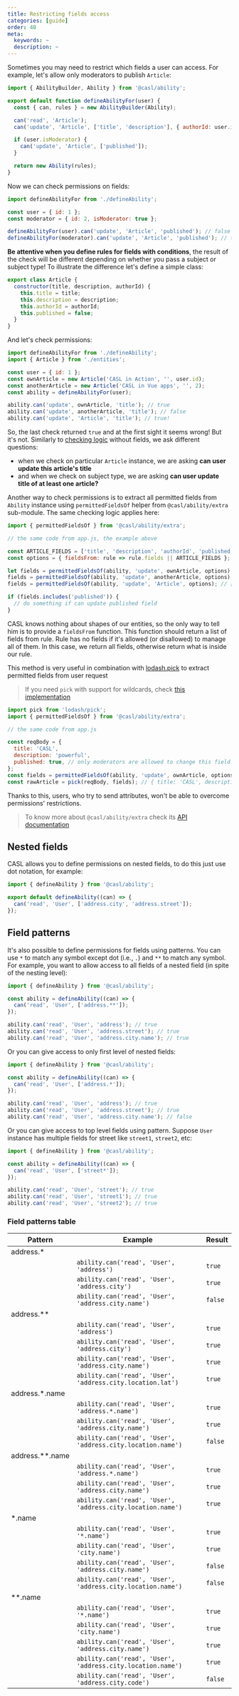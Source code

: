 ```yaml
---
title: Restricting fields access
categories: [guide]
order: 40
meta:
  keywords: ~
  description: ~
---
```


Sometimes you may need to restrict which fields a user can access. For example, let's allow only moderators to publish `Article`:

```js @{data-filename="defineAbility.js"}
import { AbilityBuilder, Ability } from '@casl/ability';

export default function defineAbilityFor(user) {
  const { can, rules } = new AbilityBuilder(Ability);

  can('read', 'Article');
  can('update', 'Article', ['title', 'description'], { authorId: user.id });

  if (user.isModerator) {
    can('update', 'Article', ['published']);
  }

  return new Ability(rules);
}
```

Now we can check permissions on fields:

```js
import defineAbilityFor from './defineAbility';

const user = { id: 1 };
const moderator = { id: 2, isModerator: true };

defineAbilityFor(user).can('update', 'Article', 'published'); // false
defineAbilityFor(moderator).can('update', 'Article', 'published'); // true
```

**Be attentive when you define rules for fields with conditions**, the result of the check will be different depending on whether you pass a subject or subject type! To illustrate the difference let's define a simple class:

```js @{data-filename="entities.js"}
export class Article {
  constructor(title, description, authorId) {
    this.title = title;
    this.description = description;
    this.authorId = authorId;
    this.published = false;
  }
}
```

And let's check permissions:

```js @{data-filename="app.js"}
import defineAbilityFor from './defineAbility';
import { Article } from './entities';

const user = { id: 1 };
const ownArticle = new Article('CASL in Action', '', user.id);
const anotherArticle = new Article('CASL in Vue apps', '', 2);
const ability = defineAbilityFor(user);

ability.can('update', ownArticle, 'title'); // true
ability.can('update', anotherArticle, 'title'); // false
ability.can('update', 'Article', 'title'); // true!
```

So, the last check returned `true` and at the first sight it seems wrong! But it's not. Similarly to [checking logic](../intro#checking-logic) without fields, we ask different questions:

* when we check on particular `Article` instance, we are asking **can user update this article's title**
* and when we check on subject type, we are asking **can user update title of at least one article?**

Another way to check permissions is to extract all permitted fields from `Ability` instance using `permittedFieldsOf` helper from `@casl/ability/extra` sub-module. The same checking logic applies here:

```js
import { permittedFieldsOf } from '@casl/ability/extra';

// the same code from app.js, the example above

const ARTICLE_FIELDS = ['title', 'description', 'authorId', 'published'];
const options = { fieldsFrom: rule => rule.fields || ARTICLE_FIELDS };

let fields = permittedFieldsOf(ability, 'update', ownArticle, options); // ['title', 'description']
fields = permittedFieldsOf(ability, 'update', anotherArticle, options); // []
fields = permittedFieldsOf(ability, 'update', 'Article', options); // ['title', 'description'] !

if (fields.includes('published')) {
  // do something if can update published field
}
```

CASL knows nothing about shapes of our entities, so the only way to tell him is to provide a `fieldsFrom` function. This function should return a list of fields from rule. Rule has no fields if it's allowed (or disallowed) to manage all of them. In this case, we return all fields, otherwise return what is inside our rule.

This method is very useful in combination with [lodash.pick] to extract permitted fields from user request

> If you need `pick` with support for wildcards, check [this implementation][pick.wildcards]

[lodash.pick]: https://lodash.com/docs/4.17.15#pick
[pick.wildcards]: https://gist.github.com/stalniy/855f3de3115c8a89824370cb4d8bb5a7

```js
import pick from 'lodash/pick';
import { permittedFieldsOf } from '@casl/ability/extra';

// the same code from app.js

const reqBody = {
  title: 'CASL',
  description: 'powerful',
  published: true, // only moderators are allowed to change this field!
};
const fields = permittedFieldsOf(ability, 'update', ownArticle, options);
const rawArticle = pick(reqBody, fields); // { title: 'CASL', description: 'powerful' }
```

Thanks to this, users, who try to send attributes, won't be able to overcome permissions' restrictions.

> To know more about `@casl/ability/extra` check its [API documentation](../../api#extra-submodule)

## Nested fields

CASL allows you to define permissions on nested fields, to do this just use dot notation, for example:

```js
import { defineAbility } from '@casl/ability';

export default defineAbility((can) => {
  can('read', 'User', ['address.city', 'address.street']);
});
```

## Field patterns

It's also possible to define permissions for fields using patterns. You can use `*` to match any symbol except dot (i.e., `.`) and `**` to match any symbol. For example, you want to allow access to all fields of a nested field (in spite of the nesting level):

```js
import { defineAbility } from '@casl/ability';

const ability = defineAbility((can) => {
  can('read', 'User', ['address.**']);
});

ability.can('read', 'User', 'address'); // true
ability.can('read', 'User', 'address.street'); // true
ability.can('read', 'User', 'address.city.name'); // true
```

Or you can give access to only first level of nested fields:

```js
import { defineAbility } from '@casl/ability';

const ability = defineAbility((can) => {
  can('read', 'User', ['address.*']);
});

ability.can('read', 'User', 'address'); // true
ability.can('read', 'User', 'address.street'); // true
ability.can('read', 'User', 'address.city.name'); // false
```

Or you can give access to top level fields using pattern. Suppose `User` instance has multiple fields for street like `street1`, `street2`, etc:

```js
import { defineAbility } from '@casl/ability';

const ability = defineAbility((can) => {
  can('read', 'User', ['street*']);
});

ability.can('read', 'User', 'street'); // true
ability.can('read', 'User', 'street1'); // true
ability.can('read', 'User', 'street2'); // true
```

### Field patterns table

| Pattern         | Example      | Result    |
| --------------- | -------------| --------- |
| address.*       |
|                 | `ability.can('read', 'User', 'address')`           | `true`  |
|                 | `ability.can('read', 'User', 'address.city')`      | `true`  |
|                 | `ability.can('read', 'User', 'address.city.name')` | `false` |
| address.**      |
|                 | `ability.can('read', 'User', 'address')`           | `true` |
|                 | `ability.can('read', 'User', 'address.city')`      | `true` |
|                 | `ability.can('read', 'User', 'address.city.name')` | `true` |
|                 | `ability.can('read', 'User', 'address.city.location.lat')` | `true` |
| address.*.name  |
|                 | `ability.can('read', 'User', 'address.*.name')`    | `true` |
|                 | `ability.can('read', 'User', 'address.city.name')` | `true` |
|                 | `ability.can('read', 'User', 'address.city.location.name')` | `false` |
| address.**.name |
|                 | `ability.can('read', 'User', 'address.*.name')`    | `true` |
|                 | `ability.can('read', 'User', 'address.city.name')` | `true` |
|                 | `ability.can('read', 'User', 'address.city.location.name')` | `true` |
| *.name          |
|                 | `ability.can('read', 'User', '*.name')`            | `true` |
|                 | `ability.can('read', 'User', 'city.name')`         | `true` |
|                 | `ability.can('read', 'User', 'address.city.name')` | `false` |
|                 | `ability.can('read', 'User', 'address.city.location.name')` | `false` |
| **.name         |
|                 | `ability.can('read', 'User', '*.name')`            | `true` |
|                 | `ability.can('read', 'User', 'city.name')`         | `true` |
|                 | `ability.can('read', 'User', 'address.city.name')` | `true` |
|                 | `ability.can('read', 'User', 'address.city.location.name')` | `true` |
|                 | `ability.can('read', 'User', 'address.city.code')` | `false` |
